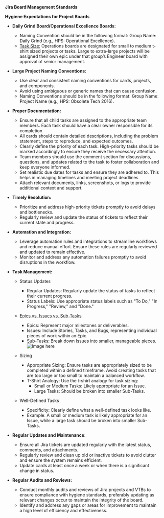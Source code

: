 **Jira Board Management Standards**

**Hygiene Expectations for Project Boards**


* **Daily Grind Board/Operational Excellence Boards:**
    * Naming Convention should be in the following format: Group Name: Daily Grind (e.g., HPS: Operational Excellence).
    * [Task Size:](https://asana.com/resources/t-shirt-sizing) Operations boards are designated for small to medium t-shirt sized projects or tasks. Large to extra-large projects will be assigned their own epic under that group’s Engineer board with approval of  senior management.
    
* **Large Project Naming Conventions:**
    * Use clear and consistent naming conventions for cards,  projects, and components. 
    * Avoid using ambiguous or generic names that can cause confusion.
    * Naming Conventions should be in the following format: Group Name: Project Name (e.g., HPS: Obsolete Tech 2016).
      
* **Proper Documentation:**
    * Ensure that all child tasks are assigned to the appropriate team members. Each task should have a clear owner responsible for its completion.
    * All cards should contain detailed descriptions, including the problem statement, steps to reproduce, and expected outcomes. 
    * Clearly define the priority of each task. High-priority tasks should be marked accordingly to ensure they receive the necessary attention.
    * Team members should use the comment section for discussions, questions, and updates related to the task to foster collaboration and keep everyone informed.
    * Set realistic due dates for tasks and ensure they are adhered to. This helps in managing timelines and meeting project deadlines.
    * Attach relevant documents, links, screenshots, or logs to provide additional context and support.
      
* **Timely Resolution:**
    * Prioritize and address high-priority tickets promptly to avoid delays and bottlenecks.
    * Regularly review and update the status of tickets to reflect their current state and progress.
      
* **Automation and Integration:**
    * Leverage automation rules and integrations to streamline workflows and reduce manual effort. Ensure these rules are regularly reviewed and updated to remain effective.
    * Monitor and address any automation failures promptly to avoid disruptions in the workflow.
      
* **Task Management:**
    * Status Updates
        * Regular Updates: Regularly update the status of tasks to reflect their current progress.
        * Status Labels: Use appropriate status labels such as "To Do," "In Progress," "Review," and "Done."
    * [Epics vs. Issues vs. Sub-Tasks](https://community.atlassian.com/forums/App-Central-articles/Jira-Terms-and-Definitions-for-Beginners-from-A-Z-Weekly/ba-p/2285173)
        * Epics: Represent major milestones or deliverables.
        * Issues: Include Stories, Tasks, and Bugs, representing individual pieces of work within an Epic.
        * Sub-Tasks: Break down Issues into smaller, manageable pieces.
          ![Image here](file:///C:/Users/JenKelly/OneDrive%20-%20Jack%20Henry/Pictures/Saved%20Pictures/Jira%20Board%20Epic.png)
    * Sizing
        * Appropriate Sizing: Ensure tasks are appropriately sized to be completed within a defined timeframe. Avoid creating tasks that are too large or too small to maintain a balanced workflow.
        * T-Shirt Analogy: Use the t-shirt analogy for task sizing:
            * Small or Medium Tasks: Likely appropriate for an Issue.
            * Large Tasks: Should be broken into smaller Sub-Tasks.
              
    * Well-Defined Tasks
        * Specificity: Clearly define what a well-defined task looks like.
        * Example: A small or medium task is likely appropriate for an Issue, while a large task should be broken into smaller Sub-Tasks.
          
* **Regular Updates and Maintenance:**
    * Ensure all Jira tickets are updated regularly with the latest status, comments, and attachments. 
    * Regularly review and clean up old or inactive tickets to avoid clutter and ensure the system remains efficient.
    * Update cards at least once a week or when there is a significant change in status.
      
* **Regular Audits and Reviews:**
    * Conduct monthly audits and reviews of Jira projects and VTBs to ensure compliance with hygiene standards, preferably updating as relevant changes occur to maintain the integrity of the board.
    * Identify and address any gaps or areas for improvement to maintain a high level of efficiency and effectiveness.
